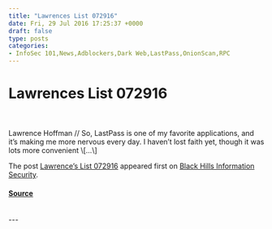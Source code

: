 ```yaml
---
title: "Lawrences List 072916"
date: Fri, 29 Jul 2016 17:25:37 +0000
draft: false
type: posts
categories: 
- InfoSec 101,News,Adblockers,Dark Web,LastPass,OnionScan,RPC
---
```

# Lawrences List 072916

<br/>

<br/>
Lawrence Hoffman // So, LastPass is one of my favorite applications, and it’s making me more nervous every day. I haven’t lost faith yet, though it was lots more convenient \[…\]

The post [Lawrence’s List 072916](https://www.blackhillsinfosec.com/lawrences-list-072916/) appeared first on [Black Hills Information Security](https://www.blackhillsinfosec.com).

#### [Source](https://www.blackhillsinfosec.com/lawrences-list-072916/)

<br/>
---
